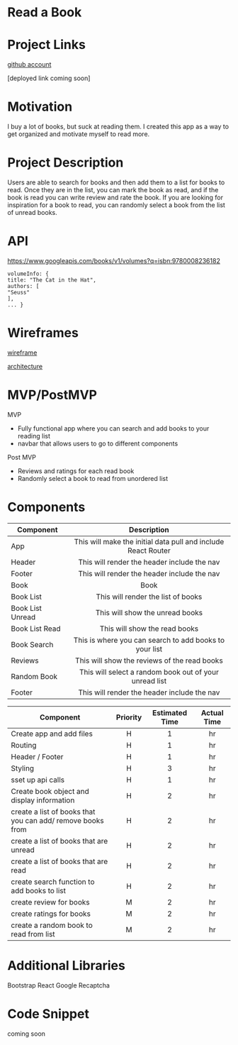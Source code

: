 # Read a Book

# Project Links

[github account](https://lyshia.github.com)

[deployed link coming soon]

# Motivation 

I buy a lot of books, but suck at reading them. I created this app as a way to get organized and motivate myself to read more. 

# Project Description

Users are able to search for books and then add them to a list for books to read. Once they are in the list, you can mark the book as read, and if the book is read you can write review and rate the book. If you are looking for inspiration for a book to read, you can randomly select a book from the list of unread books. 

# API

https://www.googleapis.com/books/v1/volumes?q=isbn:9780008236182

```
volumeInfo: {
title: "The Cat in the Hat",
authors: [
"Seuss"
],
... }
```

# Wireframes

[wireframe](https://imgur.com/a/ZWV7TMN)

[architecture](https://imgur.com/a/CB5hF7G)

# MVP/PostMVP

MVP

* Fully functional app where you can search and add books to your reading list
* navbar that allows users to go to different components 

Post MVP

* Reviews and ratings for each read book
* Randomly select a book to read from unordered list 


# Components

 Component | Description | 
| --- | :---: |  
| App | This will make the initial data pull and include React Router| 
| Header | This will render the header include the nav | 
| Footer | This will render the header include the nav | 
| Book  | Book | 
| Book List | This will render the list of books |
| Book List Unread | This will show the unread books |
| Book List Read | This will show the read books |
| Book Search | This is where you can search to add books to your list | 
| Reviews | This will show the reviews of the read books |
| Random Book | This will select a random book out of your unread list |
| Footer | This will render the header include the nav | 

 Component | Priority | Estimated Time | Actual Time| 
| --- | :---: | :---:| :---: |
| Create app and add files | H  | 1 | hr |
| Routing | H | 1 | hr |
| Header / Footer | H | 1 | hr | 
| Styling | H | 3 | hr |
| sset up api calls | H | 1 | hr |
| Create book object and display information | H  | 2 | hr | 
| create a list of books that you can add/ remove books from  | H | 2 | hr |
| create a list of books that are unread | H | 2 | hr |
| create a list of books that are read  | H  | 2 | hr |
| create search function to add books to list  | H | 2 | hr |
| create review for books  | M | 2 | hr |
| create ratings for books | M | 2 | hr |
| create a random book to read from list  | M  | 2 | hr |



# Additional Libraries

Bootstrap
React Google Recaptcha

# Code Snippet

coming soon 

